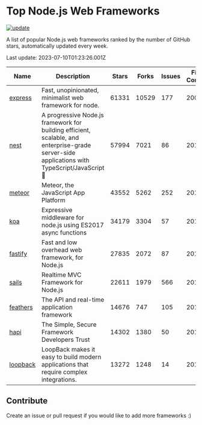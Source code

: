 # Top Node.js Web Frameworks

[![update](https://github.com/sunnysid3up/nodejs-web-frameworks/actions/workflows/update.yml/badge.svg)](https://github.com/sunnysid3up/nodejs-web-frameworks/actions/workflows/update.yml)

A list of popular Node.js web frameworks ranked by the number of GitHub stars, automatically updated every week.

Last update: 2023-07-10T01:23:26.001Z

| Name          | Description          | Stars                     | Forks          | Issues               | First Commit        | Last Commit         | Language          |
|---------------|----------------------|---------------------------|----------------|----------------------|---------------------|---------------------|-------------------|
| [express](https://github.com/expressjs/express) | Fast, unopinionated, minimalist web framework for node. | 61331 | 10529 | 177 | 2009 | 2023-07-09 | JS |
| [nest](https://github.com/nestjs/nest) | A progressive Node.js framework for building efficient, scalable, and enterprise-grade server-side applications with TypeScript/JavaScript 🚀 | 57994 | 7021 | 86 | 2017 | 2023-07-10 | TS |
| [meteor](https://github.com/meteor/meteor) | Meteor, the JavaScript App Platform | 43552 | 5262 | 252 | 2012 | 2023-07-08 | JS |
| [koa](https://github.com/koajs/koa) | Expressive middleware for node.js using ES2017 async functions | 34179 | 3304 | 57 | 2013 | 2023-07-10 | JS |
| [fastify](https://github.com/fastify/fastify) | Fast and low overhead web framework, for Node.js | 27835 | 2072 | 87 | 2016 | 2023-07-09 | JS |
| [sails](https://github.com/balderdashy/sails) | Realtime MVC Framework for Node.js | 22611 | 1979 | 566 | 2012 | 2023-07-09 | JS |
| [feathers](https://github.com/feathersjs/feathers) | The API and real-time application framework | 14676 | 747 | 105 | 2011 | 2023-07-09 | TS |
| [hapi](https://github.com/hapijs/hapi) | The Simple, Secure Framework Developers Trust | 14302 | 1380 | 50 | 2011 | 2023-07-09 | JS |
| [loopback](https://github.com/strongloop/loopback) | LoopBack makes it easy to build modern applications that require complex integrations. | 13272 | 1248 | 14 | 2013 | 2023-07-07 | JS |

## Contribute 

Create an issue or pull request if you would like to add more frameworks :)